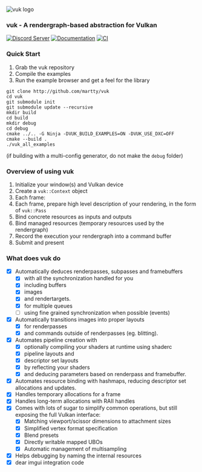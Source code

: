 ![vuk logo](https://github.com/martty/vuk/blob/master/vuk_logo.png)

### **vuk** - A rendergraph-based abstraction for Vulkan

[![Discord Server](https://img.shields.io/discord/939539624039186432?style=for-the-badge)](https://discord.gg/UNkJMHgUmZ)
[![Documentation](https://img.shields.io/readthedocs/vuk/v0.3?style=for-the-badge)](https://vuk.readthedocs.io/en/v0.3/)
[![CI](https://img.shields.io/github/workflow/status/martty/vuk/CMake?style=for-the-badge)](https://github.com/martty/vuk/actions/workflows/cmake.yml)

### Quick Start
1. Grab the vuk repository
2. Compile the examples
3. Run the example browser and get a feel for the library
```
git clone http://github.com/martty/vuk
cd vuk
git submodule init
git submodule update --recursive
mkdir build
cd build
mkdir debug
cd debug
cmake ../.. -G Ninja -DVUK_BUILD_EXAMPLES=ON -DVUK_USE_DXC=OFF
cmake --build .
./vuk_all_examples
```
(if building with a multi-config generator, do not make the `debug` folder)

### Overview of using **vuk**
1. Initialize your window(s) and Vulkan device
2. Create a `vuk::Context` object
3. Each frame:
  1. Each frame, prepare high level description of your rendering, in the form of `vuk::Pass`
  2. Bind concrete resources as inputs and outputs
  3. Bind managed resources (temporary resources used by the rendergraph)
  4. Record the execution your rendergraph into a command buffer
  5. Submit and present

### What does **vuk** do
- [x] Automatically deduces renderpasses, subpasses and framebuffers
  - [x] with all the synchronization handled for you
   - [x] including buffers
   - [x] images
   - [x] and rendertargets.
  - [x] for multiple queues
  - [ ] using fine grained synchronization when possible (events)
- [x] Automatically transitions images into proper layouts
  - [x] for renderpasses
  - [x] and commands outside of renderpasses (eg. blitting).
- [x] Automates pipeline creation with
  - [x] optionally compiling your shaders at runtime using shaderc
  - [x] pipeline layouts and
  - [x] descriptor set layouts
  - [x] by reflecting your shaders
  - [x] and deducing parameters based on renderpass and framebuffer.
- [x] Automates resource binding with hashmaps, reducing descriptor set allocations and updates.
- [x] Handles temporary allocations for a frame
- [x] Handles long-term allocations with RAII handles
- [x] Comes with lots of sugar to simplify common operations, but still exposing the full Vulkan interface:
  - [x] Matching viewport/scissor dimensions to attachment sizes
  - [x] Simplified vertex format specification
  - [x] Blend presets
  - [x] Directly writable mapped UBOs
  - [x] Automatic management of multisampling
- [x] Helps debugging by naming the internal resources
- [x] dear imgui integration code
